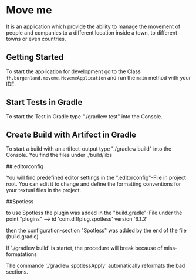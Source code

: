 # Move me

It is an application which provide the ability to manage the movement of people and companies to a different location
inside a town, to different towns or even countries.

## Getting Started

To start the application for development go to the Class `fh.burgenland.moveme.MovemeApplication` and run the `main` method with your IDE.

## Start Tests in Gradle

To start the Test in Gradle type "./gradlew test" into the Console.

## Create Build with Artifect in Gradle

To start a build with an artifect-output type "./gradlew build" into the Console.
You find the files under ./build/libs

##.editorconfig

You will find predefined editor settings in the ".editorconfig"-File in project root.
You can edit it to change and define the formatting conventions for your textual files in
the project.

##Spotless

to use Spotless the plugin was added in the "build.gradle"-File under the point "plugins"
--> id 'com.diffplug.spotless' version '6.1.2'

then the configuration-section "Spotless" was added by the end of the file (build.gradle)

If './gradlew build' is startet, the procedure will break because of miss-formatations

The commande './gradlew spotlessApply' automatically reformats the bad sections.

